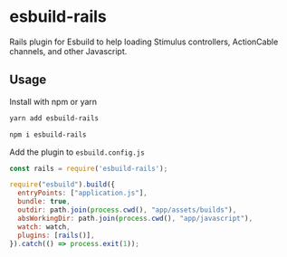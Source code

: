 # esbuild-rails

Rails plugin for Esbuild to help loading Stimulus controllers, ActionCable channels, and other Javascript.

## Usage

Install with npm or yarn

```bash
yarn add esbuild-rails
```

```bash
npm i esbuild-rails
```

Add the plugin to `esbuild.config.js`

```javascript
const rails = require('esbuild-rails');

require("esbuild").build({
  entryPoints: ["application.js"],
  bundle: true,
  outdir: path.join(process.cwd(), "app/assets/builds"),
  absWorkingDir: path.join(process.cwd(), "app/javascript"),
  watch: watch,
  plugins: [rails()],
}).catch(() => process.exit(1));
```
